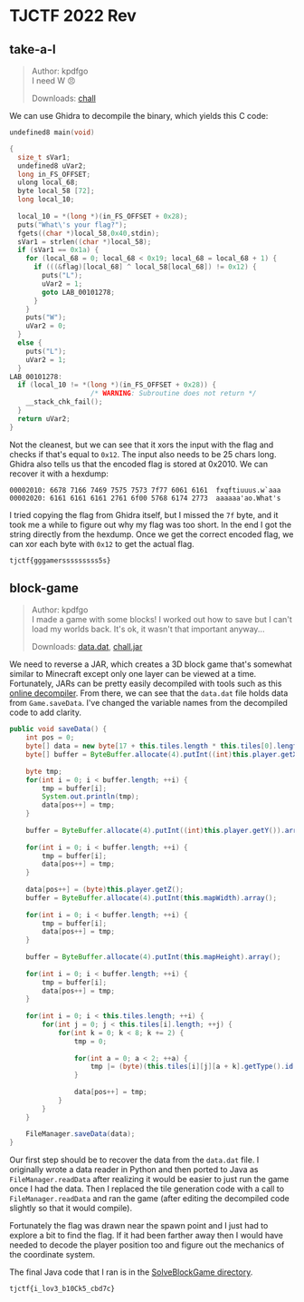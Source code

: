 # TJCTF 2022 Rev

## take-a-l
> Author: kpdfgo<br>
> I need W :angry:
> 
> Downloads: [chall](https://tjctf-2022.storage.googleapis.com/uploads/669d71c892ef494d621eebdf3a7fa83fc3e50974d2f1e0035d80ee2c16526829/chall)

We can use Ghidra to decompile the binary, which yields this C code:
```c
undefined8 main(void)

{
  size_t sVar1;
  undefined8 uVar2;
  long in_FS_OFFSET;
  ulong local_68;
  byte local_58 [72];
  long local_10;
  
  local_10 = *(long *)(in_FS_OFFSET + 0x28);
  puts("What\'s your flag?");
  fgets((char *)local_58,0x40,stdin);
  sVar1 = strlen((char *)local_58);
  if (sVar1 == 0x1a) {
    for (local_68 = 0; local_68 < 0x19; local_68 = local_68 + 1) {
      if (((&flag)[local_68] ^ local_58[local_68]) != 0x12) {
        puts("L");
        uVar2 = 1;
        goto LAB_00101278;
      }
    }
    puts("W");
    uVar2 = 0;
  }
  else {
    puts("L");
    uVar2 = 1;
  }
LAB_00101278:
  if (local_10 != *(long *)(in_FS_OFFSET + 0x28)) {
                    /* WARNING: Subroutine does not return */
    __stack_chk_fail();
  }
  return uVar2;
}
```
Not the cleanest, but we can see that it xors the input with the flag and checks if that's equal to `0x12`.
The input also needs to be 25 chars long.
Ghidra also tells us that the encoded flag is stored at 0x2010.
We can recover it with a hexdump:
```
00002010: 6678 7166 7469 7575 7573 7f77 6061 6161  fxqftiuuus.w`aaa
00002020: 6161 6161 6161 2761 6f00 5768 6174 2773  aaaaaa'ao.What's
```
I tried copying the flag from Ghidra itself, but I missed the `7f` byte, and it took me a while to figure out why my flag was too short.
In the end I got the string directly from the hexdump. Once we get the correct encoded flag, we can xor each byte with `0x12` to get the actual flag.

`tjctf{gggamersssssssss5s}`

## block-game
> Author: kpdfgo<br>
> I made a game with some blocks! I worked out how to save but I can't load my worlds back. It's ok, it wasn't that important anyway...
> 
> Downloads: [data.dat](https://tjctf-2022.storage.googleapis.com/uploads/6df22ad6e78e051b433b58c17c740c1a12f1ffc049b86345f7f3c932067e9767/data.dat), [chall.jar](https://tjctf-2022.storage.googleapis.com/uploads/1a59bfcf86ca436d2b9d16ac738c106c0eeb674dd640a9f36a7ed1815c9ea78b/chall.jar) 

We need to reverse a JAR, which creates a 3D block game that's somewhat similar to Minecraft except only one layer can be viewed at a time.
Fortunately, JARs can be pretty easily decompiled with tools such as this [online decompiler](https://jdec.app/).
From there, we can see that the `data.dat` file holds data from `Game.saveData`.
I've changed the variable names from the decompiled code to add clarity.

```java
public void saveData() {
    int pos = 0;
    byte[] data = new byte[17 + this.tiles.length * this.tiles[0].length * 4];
    byte[] buffer = ByteBuffer.allocate(4).putInt((int)this.player.getX()).array();
    
    byte tmp;
    for(int i = 0; i < buffer.length; ++i) {
        tmp = buffer[i];
        System.out.println(tmp);
        data[pos++] = tmp;
    }
    
    buffer = ByteBuffer.allocate(4).putInt((int)this.player.getY()).array();
    
    for(int i = 0; i < buffer.length; ++i) {
        tmp = buffer[i];
        data[pos++] = tmp;
    }
    
    data[pos++] = (byte)this.player.getZ();
    buffer = ByteBuffer.allocate(4).putInt(this.mapWidth).array();
    
    for(int i = 0; i < buffer.length; ++i) {
        tmp = buffer[i];
        data[pos++] = tmp;
    }
    
    buffer = ByteBuffer.allocate(4).putInt(this.mapHeight).array();
    
    for(int i = 0; i < buffer.length; ++i) {
        tmp = buffer[i];
        data[pos++] = tmp;
    }
    
    for(int i = 0; i < this.tiles.length; ++i) {
        for(int j = 0; j < this.tiles[i].length; ++j) {
            for(int k = 0; k < 8; k += 2) {
                tmp = 0;
                
                for(int a = 0; a < 2; ++a) {
                    tmp |= (byte)(this.tiles[i][j][a + k].getType().id << a * 4);
                }
                
                data[pos++] = tmp;
            }
        }
    }
    
    FileManager.saveData(data);
}
```

Our first step should be to recover the data from the `data.dat` file.
I originally wrote a data reader in Python and then ported to Java as `FileManager.readData` after realizing it would be easier to just run the game once I had the data.
Then I replaced the tile generation code with a call to `FileManager.readData` and ran the game (after editing the decompiled code slightly so that it would compile).

Fortunately the flag was drawn near the spawn point and I just had to explore a bit to find the flag.
If it had been farther away then I would have needed to decode the player position too and figure out the mechanics of the coordinate system.

The final Java code that I ran is in the [SolveBlockGame directory](/TJCTF/rev/block-game/SolveBlockGame).

`tjctf{i_lov3_b10Ck5_cbd7c}`
